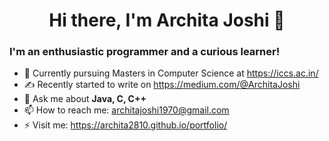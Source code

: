 # <center> Hi there, I'm Archita Joshi 👋 </center>
<!-- [![Website](https://img.shields.io/badge/Archita%20Joshi-UP-brightgreen)](https://archita2810.github.io/portfolio/)
-->

### I'm an enthusiastic programmer and a curious learner!

- 🔭 Currently pursuing Masters in Computer Science at https://iccs.ac.in/
- ✍️ Recently started to write on https://medium.com/@ArchitaJoshi
- 💬 Ask me about **Java, C, C++**
-  📫 How to reach me: architajoshi1970@gmail.com
-  ⚡ Visit me: https://archita2810.github.io/portfolio/

<!--
### Connect with me:

[<img align="left" alt="LinkedIn" width="22px" src="https://cdn.jsdelivr.net/npm/simple-icons@v3/icons/linkedin.svg" />][linkedin]
[<img align="left" alt="Facebook" width="22px" src="https://cdn.jsdelivr.net/npm/simple-icons@3.13.0/icons/facebook.svg" />][https://www.facebook.com/archita.joshi.39/]
[<img align="left" alt="Instagram" width="22px" src="https://cdn.jsdelivr.net/npm/simple-icons@v3/icons/instagram.svg" />][https://www.instagram.com/_archita__joshi_/]

<br />
-->


<!--
**archita2810/archita2810** is a ✨ _special_ ✨ repository because its `README.md` (this file) appears on your GitHub profile.

Here are some ideas to get you started:

- 🔭 I’m currently working on ...
- 🌱 I’m currently learning ...
- 👯 I’m looking to collaborate on ...
- 🤔 I’m looking for help with ...
- 💬 Ask me about ...
- 📫 How to reach me: ...
- 😄 Pronouns: ...
- ⚡ Fun fact: ...
-->
